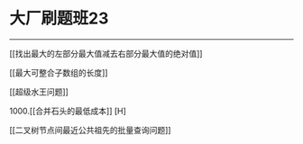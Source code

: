 # 大厂刷题班23

---

[[找出最大的左部分最大值减去右部分最大值的绝对值]]

[[最大可整合子数组的长度]]

[[超级水王问题]]

1000.[[合并石头的最低成本]]  [H]  

[[二叉树节点间最近公共祖先的批量查询问题]]


